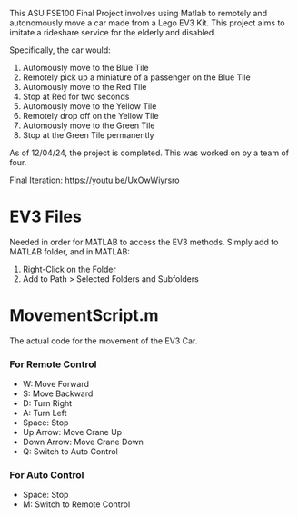 This ASU FSE100 Final Project involves using Matlab to remotely and autonomously move a car made from a Lego EV3 Kit. This project aims to imitate a rideshare service for the elderly and disabled. 

Specifically, the car would:
1) Automously move to the Blue Tile
2) Remotely pick up a miniature of a passenger on the Blue Tile
3) Automously move to the Red Tile
4) Stop at Red for two seconds
5) Automously move to the Yellow Tile
6) Remotely drop off on the Yellow Tile
7) Automously move to the Green Tile
8) Stop at the Green Tile permanently 

As of 12/04/24, the project is completed. This was worked on by a team of four.



Final Iteration: https://youtu.be/UxOwWiyrsro

# EV3 Files
Needed in order for MATLAB to access the EV3 methods. Simply add to MATLAB folder, and in MATLAB:
  1) Right-Click on the Folder
  2) Add to Path > Selected Folders and Subfolders

# MovementScript.m
The actual code for the movement of the EV3 Car. 
### For Remote Control
* W: Move Forward
* S: Move Backward
* D: Turn Right
* A: Turn Left
* Space: Stop
* Up Arrow: Move Crane Up
* Down Arrow: Move Crane Down
* Q: Switch to Auto Control
### For Auto Control
* Space: Stop
* M: Switch to Remote Control 
